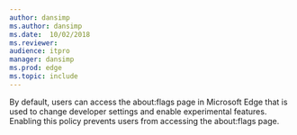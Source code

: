 ```yaml
---
author: dansimp
ms.author: dansimp
ms.date:  10/02/2018
ms.reviewer: 
audience: itpro
manager: dansimp
ms.prod: edge
ms.topic: include
---
```


By default, users can access the about:flags page in Microsoft Edge that is used to change developer settings and enable experimental features. Enabling this policy prevents users from accessing the about:flags page.
